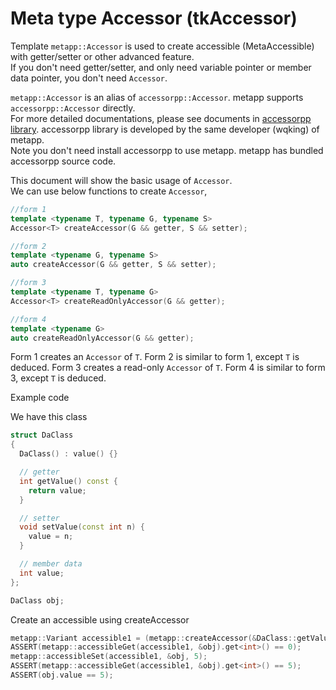 [//]: # (Auto generated file, don't modify this file.)

# Meta type Accessor (tkAccessor)

Template `metapp::Accessor` is used to create accessible (MetaAccessible) with getter/setter or other advanced feature.  
If you don't need getter/setter, and only need variable pointer or member data pointer, you don't need `Accessor`.  

`metapp::Accessor` is an alias of `accessorpp::Accessor`. metapp supports `accessorpp::Accessor` directly.  
For more detailed documentations, please see documents in [accessorpp library](https://github.com/wqking/accessorpp).
accessorpp library is developed by the same developer (wqking) of metapp.  
Note you don't need install accessorpp to use metapp. metapp has bundled accessorpp source code.  

This document will show the basic usage of `Accessor`.  
We can use below functions to create `Accessor`,  

```c++
//form 1
template <typename T, typename G, typename S>
Accessor<T> createAccessor(G && getter, S && setter);

//form 2
template <typename G, typename S>
auto createAccessor(G && getter, S && setter);

//form 3
template <typename T, typename G>
Accessor<T> createReadOnlyAccessor(G && getter);

//form 4
template <typename G>
auto createReadOnlyAccessor(G && getter);
```

Form 1 creates an `Accessor` of `T`. Form 2 is similar to form 1, except `T` is deduced.
Form 3 creates a read-only `Accessor` of `T`. Form 4 is similar to form 3, except `T` is deduced.

Example code

We have this class

```c++
struct DaClass
{
  DaClass() : value() {}

  // getter
  int getValue() const {
    return value;
  }

  // setter
  void setValue(const int n) {
    value = n;
  }

  // member data
  int value;
};
```

```c++
DaClass obj;
```

Create an accessible using createAccessor

```c++
metapp::Variant accessible1 = (metapp::createAccessor(&DaClass::getValue, &DaClass::setValue));
ASSERT(metapp::accessibleGet(accessible1, &obj).get<int>() == 0);
metapp::accessibleSet(accessible1, &obj, 5);
ASSERT(metapp::accessibleGet(accessible1, &obj).get<int>() == 5);
ASSERT(obj.value == 5);
```